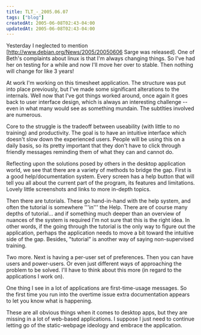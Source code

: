```yaml
---
title: TLT_-_2005.06.07
tags: ["blog"]
createdAt: 2005-06-08T02:43-04:00
updatedAt: 2005-06-08T02:43-04:00
---
```


Yesterday I neglected to mention [http://www.debian.org/News/2005/20050606 Sarge was released]. One of Beth's complaints about linux is that I'm always changing things. So I've had her on testing for a while and now I'll move her over to stable. Then nothing will change for like 3 years!

At work I'm working on this timesheet application. The structure was put into place previously, but I've made some significant alterations to the internals. Well now that I've got things worked around, once again it goes back to user interface design, which is always an interesting challenge -- even in what many would see as something mundain. The subtlties involved are numerous.

Core to the struggle is the tradeoff between useability (with little to no training) and productivity. The goal is to have an intuitive interface which doesn't slow down the experienced users. People will be using this on a daily basis, so its pretty important that they don't have to click through friendly messages reminding them of what they can and cannot do.

Reflecting upon the solutions posed by others in the desktop application world, we see that there are a variety of methods to bridge the gap. First is a good help/documentation system. Every screen has a help button that will tell you all about the current part of the program, its features and limitations. Lovely little screenshots and links to more in-depth topics.

Then there are tutorials. These go hand-in-hand with the help system, and often the tutorial is somewhere '''in''' the Help. There are of course many depths of tutorial... and if something much deeper than an overview of nuances of the system is required I'm not sure that this is the right idea. In other words, if the going through the tutorial is the only way to figure out the application, perhaps the application needs to move a bit toward the intuitive side of the gap. Besides, "tutorial" is another way of saying non-supervised training.

Two more. Next is having a per-user set of preferences. Then you can have users and power-users. Or even just different ways of approaching the problem to be solved. I'll have to think about this more (in regard to the applications I work on).

One thing I see in a lot of applications are first-time-usage messages. So the first time you run into the overtime issue extra documentation appears to let you know what is happening.

These are all obvious things when it comes to desktop apps, but they are missing in a lot of web-based applications. I suppose I just need to continue letting go of the static-webpage ideology and embrace the application.



